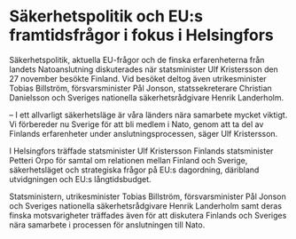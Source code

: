 # Säkerhetspolitik och EU:s framtidsfrågor i fokus i Helsingfors

Säkerhetspolitik, aktuella EU\-frågor och de finska erfarenheterna från landets Natoanslutning diskuterades när statsminister Ulf Kristersson den 27 november besökte Finland. Vid besöket deltog även utrikesminister Tobias Billström, försvarsminister Pål Jonson, statssekreterare Christian Danielsson och Sveriges nationella säkerhetsrådgivare Henrik Landerholm.


– I ett allvarligt säkerhetsläge är våra länders nära samarbete mycket viktigt. Vi förbereder nu Sverige för att bli medlem i Nato, genom att ta del av Finlands erfarenheter under anslutningsprocessen, säger Ulf Kristersson.

I Helsingfors träffade statsminister Ulf Kristersson Finlands statsminister Petteri Orpo för samtal om relationen mellan Finland och Sverige, säkerhetsläget och strategiska frågor på EU:s dagordning, däribland utvidgningen och EU:s långtidsbudget.

Statsministern, utrikesminister Tobias Billström, försvarsminister Pål Jonson och Sveriges nationella säkerhetsrådgivare Henrik Landerholm samt deras finska motsvarigheter träffades även för att diskutera Finlands och Sveriges nära samarbete i processen för anslutningen till Nato.
